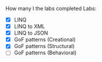 How many I the labs completed
Labs:
- [x] LINQ
- [x] LINQ to XML
- [x] LINQ to JSON
- [x] GoF patterns (Creational)
- [x] GoF patterns (Structural)
- [ ] GoF patterns (Behavioral)
